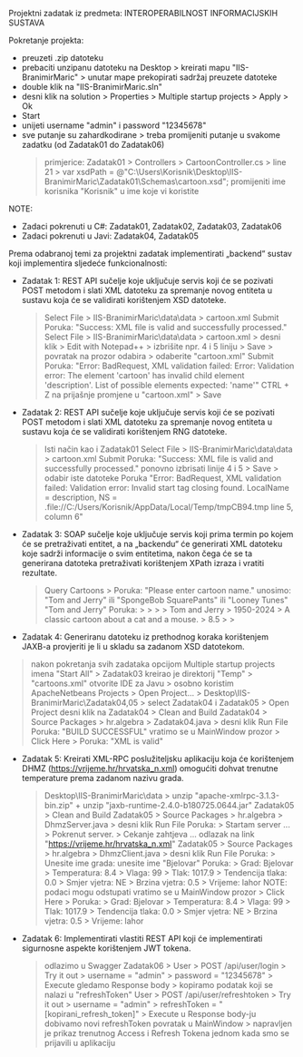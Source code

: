 Projektni zadatak iz predmeta: INTEROPERABILNOST INFORMACIJSKIH SUSTAVA

Pokretanje projekta: 
- preuzeti .zip datoteku
- prebaciti unzipanu datoteku na Desktop > kreirati mapu "IIS-BranimirMaric" > unutar mape prekopirati sadržaj preuzete datoteke
- double klik na "IIS-BranimirMaric.sln"
- desni klik na solution > Properties > Multiple startup projects > Apply > Ok
- Start
- unijeti username "admin" i password "12345678"
- sve putanje su zahardkodirane > treba promijeniti putanje u svakome zadatku (od Zadatak01 do Zadatak06)
    > primjerice: Zadatak01 > Controllers > CartoonController.cs > line 21 > var xsdPath = @"C:\Users\Korisnik\Desktop\IIS-BranimirMaric\Zadatak01\Schemas\cartoon.xsd";
    > promijeniti ime korisnika "Korisnik" u ime koje vi koristite

NOTE: 
 - Zadaci pokrenuti u C#: Zadatak01, Zadatak02, Zadatak03, Zadatak06
 - Zadaci pokrenuti u Javi: Zadatak04, Zadatak05
   
Prema odabranoj temi za projektni zadatak implementirati „backend“ sustav koji implementira sljedeće funkcionalnosti:

- Zadatak 1: REST API sučelje koje uključuje servis koji će se pozivati POST metodom i slati XML datoteku za spremanje novog entiteta u sustavu koja će se validirati korištenjem XSD datoteke.
    > Select File > IIS-BranimirMaric\data\data > cartoon.xml
    > Submit
    > Poruka: "Success: XML file is valid and successfully processed."
    > Select File > IIS-BranimirMaric\data\data > cartoon.xml > desni klik > Edit with Notepad++ > izbrišite npr. 4 i 5 liniju > Save > povratak na prozor odabira > odaberite "cartoon.xml"
    > Submit
    > Poruka: "Error: BadRequest, XML validation failed: Error: Validation error: The element 'cartoon' has invalid child element 'description'. List of possible elements expected: 'name'"
    > CTRL + Z na prijašnje promjene u "cartoon.xml" > Save
    
- Zadatak 2: REST API sučelje koje uključuje servis koji će se pozivati POST metodom i slati XML datoteku za spremanje novog entiteta u sustavu koja će se validirati korištenjem RNG datoteke.
   > Isti način kao i Zadatak01
   > Select File > IIS-BranimirMaric\data\data > cartoon.xml
   > Submit
   > Poruka: "Success: XML file is valid and successfully processed."
   > ponovno izbrisati linije 4 i 5 > Save > odabir iste datoteke
   > Poruka "Error: BadRequest, XML validation failed: Validation error: Invalid start tag closing found. LocalName = description, NS = .file://C:/Users/Korisnik/AppData/Local/Temp/tmpCB94.tmp line 5, column 6"

- Zadatak 3: SOAP sučelje koje uključuje servis koji prima termin po kojem će se pretraživati entitet,
  a na „backendu“ će generirati XML datoteku koje sadrži informacije o svim entitetima, nakon čega će se ta generirana datoteka pretraživati korištenjem XPath izraza i vratiti rezultate.
    > Query Cartoons > Poruka: "Please enter cartoon name."
    > unosimo: "Tom and Jerry" ili "SpongeBob SquarePants" ili "Looney Tunes"
    > "Tom and Jerry"
    > Poruka:
              > <?xml version="1.0" encoding="utf-16"?>
              >  <cartoons>
              >    <cartoon>
              >      <name>Tom and Jerry</name>
              >      <span>1950-2024</span>
              >      <description>A classic cartoon about a cat and a mouse.</description>
              >      <rating>8.5</rating>
              >    </cartoon>
              >  </cartoons>

- Zadatak 4: Generiranu datoteku iz prethodnog koraka korištenjem JAXB-a provjeriti je li u skladu sa zadanom XSD datotekom.
> nakon pokretanja svih zadataka opcijom Multiple startup projects imena "Start All" > Zadatak03 kreirao je direktorij "Temp" > "cartoons.xml"
> otvorite IDE za Javu > osobno koristim ApacheNetbeans
> Projects > Open Project... > Desktop\IIS-BranimirMaric\Zadatak04,05 > select Zadatak04 i Zadatak05 > Open Project
> desni klik na Zadatak04 > Clean and Build
> Zadatak04 > Source Packages > hr.algebra > Zadatak04.java > desni klik Run File
> Poruka: "BUILD SUCCESSFUL"
> vratimo se u MainWindow prozor > Click Here > Poruka: "XML is valid"

- Zadatak 5: Kreirati XML-RPC poslužiteljsku aplikaciju koja će korištenjem DHMZ (https://vrijeme.hr/hrvatska_n.xml) omogućiti dohvat trenutne temperature prema zadanom nazivu grada.
  > Desktop\IIS-BranimirMaric\data > unzip "apache-xmlrpc-3.1.3-bin.zip" + unzip "jaxb-runtime-2.4.0-b180725.0644.jar"
  > Zadatak05 > Clean and Build
  > Zadatak05 > Source Packages > hr.algebra > DhmzServer.java > desni klik Run File
  > Poruka:
            > Startam server ...
            > Pokrenut server.
            > Cekanje zahtjeva ...
  > odlazak na link "https://vrijeme.hr/hrvatska_n.xml" 
  > Zadatak05 > Source Packages > hr.algebra > DhmzClient.java > desni klik Run File
  > Poruka:
            > Unesite ime grada:
  > unesite ime "Bjelovar"
  > Poruka:
            > Grad: Bjelovar
            > Temperatura: 8.4
            > Vlaga: 99
            > Tlak: 1017.9
            > Tendencija tlaka: 0.0
            > Smjer vjetra: NE
            > Brzina vjetra: 0.5
            > Vrijeme: lahor
  > NOTE: podaci mogu odstupati
  > vratimo se u MainWindow prozor > Click Here > Poruka:
                                                          > Grad: Bjelovar
                                                          > Temperatura: 8.4
                                                          > Vlaga: 99
                                                          > Tlak: 1017.9
                                                          > Tendencija tlaka: 0.0
                                                          > Smjer vjetra: NE
                                                          > Brzina vjetra: 0.5
                                                          > Vrijeme: lahor
  
- Zadatak 6: Implementirati vlastiti REST API koji će implementirati sigurnosne aspekte korištenjem JWT tokena.
  > odlazimo u Swagger Zadatak06 > User > POST /api/user/login > Try it out > username = "admin" > password = "12345678" > Execute
  > gledamo Response body > kopiramo podatak koji se nalazi u "refreshToken"
  > User > POST /api/user/refreshtoken > Try it out > username = "admin" > refreshToken = "[kopirani_refresh_token]" > Execute
  > u Response body-ju dobivamo novi refreshToken
  > povratak u MainWindow > napravljen je prikaz trenutnog Access i Refresh Tokena jednom kada smo se prijavili u aplikaciju
